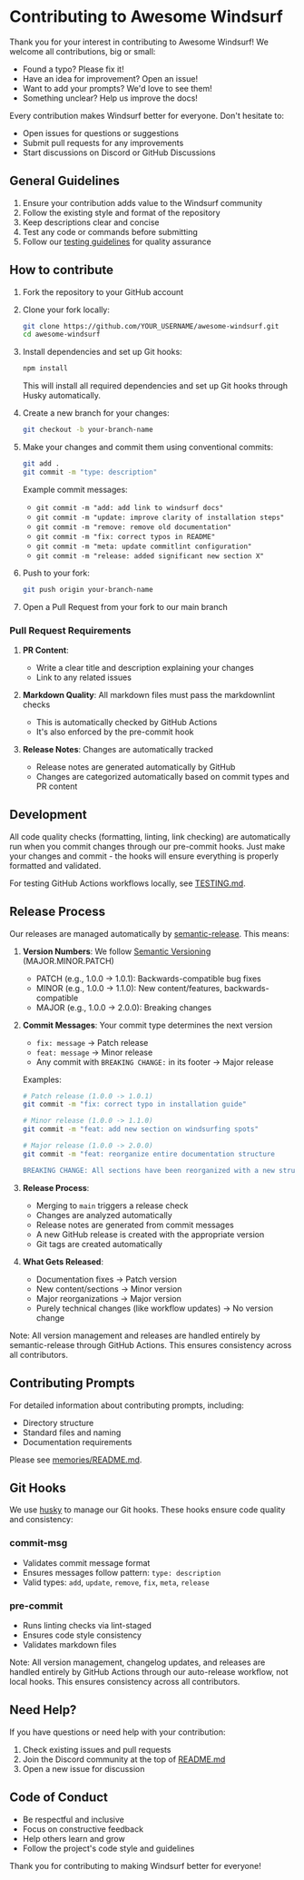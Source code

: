 # Contributing to Awesome Windsurf

Thank you for your interest in contributing to Awesome Windsurf! We welcome all contributions, big or small:

- Found a typo? Please fix it!
- Have an idea for improvement? Open an issue!
- Want to add your prompts? We'd love to see them!
- Something unclear? Help us improve the docs!

Every contribution makes Windsurf better for everyone. Don't hesitate to:

- Open issues for questions or suggestions
- Submit pull requests for any improvements
- Start discussions on Discord or GitHub Discussions

## General Guidelines

1. Ensure your contribution adds value to the Windsurf community
2. Follow the existing style and format of the repository
3. Keep descriptions clear and concise
4. Test any code or commands before submitting
5. Follow our [testing guidelines](TESTING.md) for quality assurance

## How to contribute

1. Fork the repository to your GitHub account

2. Clone your fork locally:

   ```bash
   git clone https://github.com/YOUR_USERNAME/awesome-windsurf.git
   cd awesome-windsurf
   ```

3. Install dependencies and set up Git hooks:

   ```bash
   npm install
   ```

   This will install all required dependencies and set up Git hooks through Husky automatically.

4. Create a new branch for your changes:

   ```bash
   git checkout -b your-branch-name
   ```

5. Make your changes and commit them using conventional commits:

   ```bash
   git add .
   git commit -m "type: description"
   ```

   Example commit messages:

   - `git commit -m "add: add link to windsurf docs"`
   - `git commit -m "update: improve clarity of installation steps"`
   - `git commit -m "remove: remove old documentation"`
   - `git commit -m "fix: correct typos in README"`
   - `git commit -m "meta: update commitlint configuration"`
   - `git commit -m "release: added significant new section X"`

6. Push to your fork:

   ```bash
   git push origin your-branch-name
   ```

7. Open a Pull Request from your fork to our main branch

### Pull Request Requirements

1. **PR Content**:

   - Write a clear title and description explaining your changes
   - Link to any related issues

2. **Markdown Quality**: All markdown files must pass the markdownlint checks

   - This is automatically checked by GitHub Actions
   - It's also enforced by the pre-commit hook

3. **Release Notes**: Changes are automatically tracked
   - Release notes are generated automatically by GitHub
   - Changes are categorized automatically based on commit types and PR content

## Development

All code quality checks (formatting, linting, link checking) are automatically run when you commit changes through our pre-commit hooks. Just make your changes and commit - the hooks will ensure everything is properly formatted and validated.

For testing GitHub Actions workflows locally, see [TESTING.md](TESTING.md).

## Release Process

Our releases are managed automatically by [semantic-release](https://semantic-release.gitbook.io/semantic-release). This means:

1. **Version Numbers**: We follow [Semantic Versioning](https://semver.org/) (MAJOR.MINOR.PATCH)

   - PATCH (e.g., 1.0.0 -> 1.0.1): Backwards-compatible bug fixes
   - MINOR (e.g., 1.0.0 -> 1.1.0): New content/features, backwards-compatible
   - MAJOR (e.g., 1.0.0 -> 2.0.0): Breaking changes

2. **Commit Messages**: Your commit type determines the next version

   - `fix: message` -> Patch release
   - `feat: message` -> Minor release
   - Any commit with `BREAKING CHANGE:` in its footer -> Major release

   Examples:

   ```bash
   # Patch release (1.0.0 -> 1.0.1)
   git commit -m "fix: correct typo in installation guide"

   # Minor release (1.0.0 -> 1.1.0)
   git commit -m "feat: add new section on windsurfing spots"

   # Major release (1.0.0 -> 2.0.0)
   git commit -m "feat: reorganize entire documentation structure

   BREAKING CHANGE: All sections have been reorganized with a new structure"
   ```

3. **Release Process**:

   - Merging to `main` triggers a release check
   - Changes are analyzed automatically
   - Release notes are generated from commit messages
   - A new GitHub release is created with the appropriate version
   - Git tags are created automatically

4. **What Gets Released**:
   - Documentation fixes -> Patch version
   - New content/sections -> Minor version
   - Major reorganizations -> Major version
   - Purely technical changes (like workflow updates) -> No version change

Note: All version management and releases are handled entirely by semantic-release through GitHub Actions. This ensures consistency across all contributors.

## Contributing Prompts

For detailed information about contributing prompts, including:

- Directory structure
- Standard files and naming
- Documentation requirements

Please see [memories/README.md](memories/README.md).

## Git Hooks

We use [husky](https://github.com/typicode/husky) to manage our Git hooks. These hooks ensure code quality and consistency:

### commit-msg

- Validates commit message format
- Ensures messages follow pattern: `type: description`
- Valid types: `add`, `update`, `remove`, `fix`, `meta`, `release`

### pre-commit

- Runs linting checks via lint-staged
- Ensures code style consistency
- Validates markdown files

Note: All version management, changelog updates, and releases are handled entirely by GitHub Actions through our auto-release workflow, not local hooks. This ensures consistency across all contributors.

## Need Help?

If you have questions or need help with your contribution:

1. Check existing issues and pull requests
2. Join the Discord community at the top of [README.md](README.md)
3. Open a new issue for discussion

## Code of Conduct

- Be respectful and inclusive
- Focus on constructive feedback
- Help others learn and grow
- Follow the project's code style and guidelines

Thank you for contributing to making Windsurf better for everyone!
